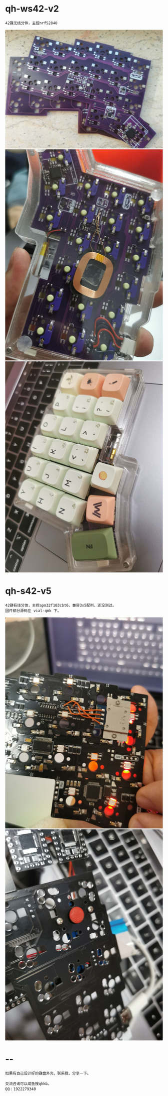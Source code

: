# qh-ws42-v2

    42键无线分体，主控nrf52840

![qh-s42-v5-1](./resource/95fbf47df81b38d5ffda09af27d7cf83.jpg)
![qh-s42-v5-1](./resource/6e39c25d4c3b0c866c07e33bc322e8ee.jpg)
![qh-s42-v5-1](./resource/3117b1b82176140b4e3f15eea6b2a01c.jpg)

# qh-s42-v5

    42键有线分体，主控apm32f103cbt6，兼容3x5配列，还没测过。
    固件部分源码在 vial-qmk 下。

![qh-s42-v5-1](./resource/57b303ff65a90bccbc7d2f47cded3296.jpg)
![qh-s42-v5-1](./resource/832246a3c5fc5421cf722bc9d253761f.jpg)

# --

    如果有自己设计好的键盘外壳，联系我，分享一下。

    交流咨询可以咸鱼搜qhkb。
    QQ：1922279340

